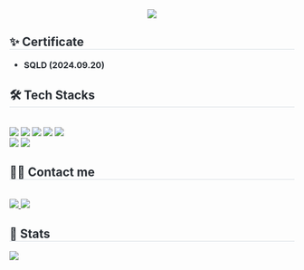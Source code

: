 <div align="center">
    <img src="https://capsule-render.vercel.app/api?type=rounded&color=f9fb7e&height=180&text=dayoung's%20Github&animation=fadeIn&fontColor=f599be&fontSize=60" />
</div>

<!-- ✨ Certificate Section -->
<div style="text-align: left;">
    <h2 style="border-bottom: 1px solid #d8dee4; color: #282d33;"> ✨ Certificate </h2>
    <div style="font-weight: 700; font-size: 15px; text-align: left; color: #282d33;">
        <ul>
            <li><strong>SQLD</strong> (2024.09.20)</li>
        </ul>
    </div>
</div>

<!-- 🛠️ Tech Stacks Section -->
<div style="text-align: left;">
    <h2 style="border-bottom: 1px solid #d8dee4; color: #282d33;"> 🛠️ Tech Stacks </h2> <br> 
    <div style="text-align: left;">
        <img src="https://img.shields.io/badge/Notion-000000?style=for-the-badge&logo=Notion&logoColor=white">
        <img src="https://img.shields.io/badge/Spring Boot-6DB33F?style=for-the-badge&logo=Spring Boot&logoColor=white">
        <img src="https://img.shields.io/badge/Spring-6DB33F?style=for-the-badge&logo=Spring&logoColor=white">
        <img src="https://img.shields.io/badge/MySQL-4479A1?style=for-the-badge&logo=MySQL&logoColor=white">
        <img src="https://img.shields.io/badge/Docker-2496ED?style=for-the-badge&logo=Docker&logoColor=white">
        <br/>
        <img src="https://img.shields.io/badge/Amazon AWS-232F3E?style=for-the-badge&logo=Amazon AWS&logoColor=white">
        <img src="https://img.shields.io/badge/Github-181717?style=for-the-badge&logo=Github&logoColor=white">
    </div>
</div>

<!-- 🧑‍💻 Contact Me Section -->
<div style="text-align: left;">
    <h2 style="border-bottom: 1px solid #d8dee4; color: #282d33;"> 🧑‍💻 Contact me </h2> <br> 
    <div style="text-align: left;">
        <a href="mailto:kdyann@gachon.ac.kr">
            <img src="https://img.shields.io/badge/Gmail-EA4335?style=for-the-badge&logo=Gmail&logoColor=white">
        </a>
        <a href="https://www.notion.so/202b0ec8257380198f1ec13cbf58cee1">
            <img src="https://img.shields.io/badge/Notion-000000?style=for-the-badge&logo=Notion&logoColor=white">
        </a>
    </div>  
</div>

<!-- 🏅 Stats Section -->
<div style="text-align: left;"> 
    <h2 style="border-bottom: 1px solid #d8dee4; color: #282d33;"> 🏅 Stats </h2> 
    <div style="text-align: left;"> 
        <img src="https://github-readme-stats.vercel.app/api?username=kdyann&bg_color=180,fdfbb4,00000000&title_color=000000&text_color=000000"/>
    </div> 
</div>

    
    
    
